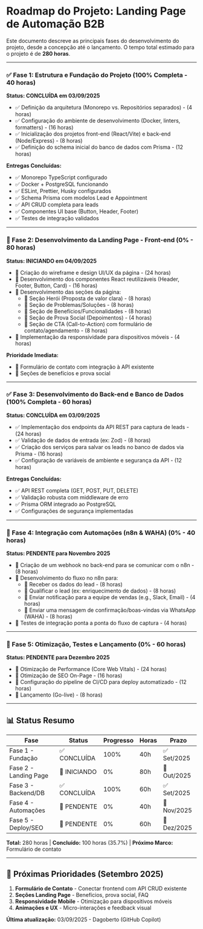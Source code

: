 # Roadmap do Projeto: Landing Page de Automação B2B

Este documento descreve as principais fases do desenvolvimento do projeto, desde a concepção até o lançamento. O tempo total estimado para o projeto é de **280 horas**.

---

### ✅ Fase 1: Estrutura e Fundação do Projeto (100% Completa - 40 horas)

**Status: CONCLUÍDA em 03/09/2025**

- ✅ Definição da arquitetura (Monorepo vs. Repositórios separados) - (4 horas)
- ✅ Configuração do ambiente de desenvolvimento (Docker, linters, formatters) - (16 horas)
- ✅ Inicialização dos projetos front-end (React/Vite) e back-end (Node/Express) - (8 horas)
- ✅ Definição do schema inicial do banco de dados com Prisma - (12 horas)

**Entregas Concluídas:**

- ✅ Monorepo TypeScript configurado
- ✅ Docker + PostgreSQL funcionando
- ✅ ESLint, Prettier, Husky configurados
- ✅ Schema Prisma com modelos Lead e Appointment
- ✅ API CRUD completa para leads
- ✅ Componentes UI base (Button, Header, Footer)
- ✅ Testes de integração validados

---

### 🔄 Fase 2: Desenvolvimento da Landing Page - Front-end (0% - 80 horas)

**Status: INICIANDO em 04/09/2025**

- 🔲 Criação do wireframe e design UI/UX da página - (24 horas)
- 🔲 Desenvolvimento dos componentes React reutilizáveis (Header, Footer, Button, Card) - (16 horas)
- 🔲 Desenvolvimento das seções da página:
  - 🔲 Seção Herói (Proposta de valor clara) - (8 horas)
  - 🔲 Seção de Problemas/Soluções - (8 horas)
  - 🔲 Seção de Benefícios/Funcionalidades - (8 horas)
  - 🔲 Seção de Prova Social (Depoimentos) - (4 horas)
  - 🔲 Seção de CTA (Call-to-Action) com formulário de contato/agendamento - (8 horas)
- 🔲 Implementação da responsividade para dispositivos móveis - (4 horas)

**Prioridade Imediata:**

- 🎯 Formulário de contato com integração à API existente
- 🎯 Seções de benefícios e prova social

---

### ✅ Fase 3: Desenvolvimento do Back-end e Banco de Dados (100% Completa - 60 horas)

**Status: CONCLUÍDA em 03/09/2025**

- ✅ Implementação dos endpoints da API REST para captura de leads - (24 horas)
- ✅ Validação de dados de entrada (ex: Zod) - (8 horas)
- ✅ Criação dos serviços para salvar os leads no banco de dados via Prisma - (16 horas)
- ✅ Configuração de variáveis de ambiente e segurança da API - (12 horas)

**Entregas Concluídas:**

- ✅ API REST completa (GET, POST, PUT, DELETE)
- ✅ Validação robusta com middleware de erro
- ✅ Prisma ORM integrado ao PostgreSQL
- ✅ Configurações de segurança implementadas

---

### 🔲 Fase 4: Integração com Automações (n8n & WAHA) (0% - 40 horas)

**Status: PENDENTE para Novembro 2025**

- 🔲 Criação de um webhook no back-end para se comunicar com o n8n - (8 horas)
- 🔲 Desenvolvimento do fluxo no n8n para:
  - 🔲 Receber os dados do lead - (8 horas)
  - 🔲 Qualificar o lead (ex: enriquecimento de dados) - (8 horas)
  - 🔲 Enviar notificação para a equipe de vendas (e.g., Slack, Email) - (4 horas)
  - 🔲 Enviar uma mensagem de confirmação/boas-vindas via WhatsApp (WAHA) - (8 horas)
- 🔲 Testes de integração ponta a ponta do fluxo de captura - (4 horas)

---

### 🔲 Fase 5: Otimização, Testes e Lançamento (0% - 60 horas)

**Status: PENDENTE para Dezembro 2025**

- 🔲 Otimização de Performance (Core Web Vitals) - (24 horas)
- 🔲 Otimização de SEO On-Page - (16 horas)
- 🔲 Configuração do pipeline de CI/CD para deploy automatizado - (12 horas)
- 🔲 Lançamento (Go-live) - (8 horas)

---

## 📊 Status Resumo

| Fase                  | Status       | Progresso | Horas | Prazo       |
| --------------------- | ------------ | --------- | ----- | ----------- |
| Fase 1 - Fundação     | ✅ CONCLUÍDA | 100%      | 40h   | ✅ Set/2025 |
| Fase 2 - Landing Page | 🔄 INICIANDO | 0%        | 80h   | 🎯 Out/2025 |
| Fase 3 - Backend/DB   | ✅ CONCLUÍDA | 100%      | 60h   | ✅ Set/2025 |
| Fase 4 - Automações   | 🔲 PENDENTE  | 0%        | 40h   | 🔲 Nov/2025 |
| Fase 5 - Deploy/SEO   | 🔲 PENDENTE  | 0%        | 60h   | 🔲 Dez/2025 |

**Total:** 280 horas | **Concluído:** 100 horas (35.7%) | **Próximo Marco:** Formulário de contato

---

## 🎯 Próximas Prioridades (Setembro 2025)

1. **Formulário de Contato** - Conectar frontend com API CRUD existente
2. **Seções Landing Page** - Benefícios, prova social, FAQ
3. **Responsividade Mobile** - Otimização para dispositivos móveis
4. **Animações e UX** - Micro-interações e feedback visual

**Última atualização:** 03/09/2025 - Dagoberto (GitHub Copilot)
